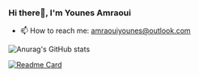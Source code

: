 ### Hi there👋, I'm Younes Amraoui

- 📫 How to reach me: amraouiyounes@outlook.com

![Anurag's GitHub stats](https://github-readme-stats.vercel.app/api?username=younesamraouii&count_private=true&show_icons=true&hide=issues,contribs&theme=gotham)

[![Readme Card](https://github-readme-stats.vercel.app/api/pin/?username=younesamraouii&repo=github-readme-stats)](https://github.com/anuraghazra/github-readme-stats)
